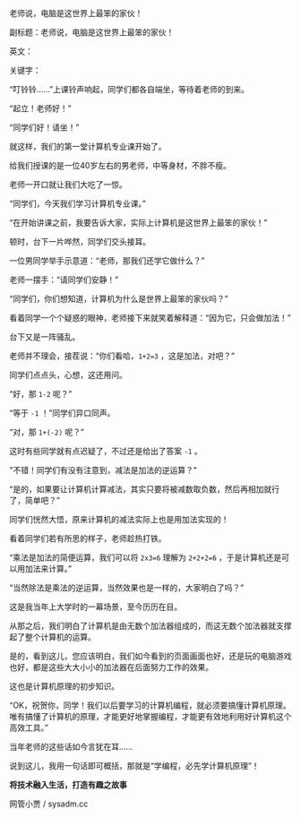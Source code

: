 老师说，电脑是这世界上最笨的家伙！

副标题：老师说，电脑是这世界上最笨的家伙！

英文：

关键字：





“叮铃铃……”上课铃声响起，同学们都各自端坐，等待着老师的到来。

“起立！老师好！”

“同学们好！请坐！”

就这样，我们的第一堂计算机专业课开始了。



给我们授课的是一位40岁左右的男老师，中等身材，不胖不瘦。

老师一开口就让我们大吃了一惊。

“同学们，今天我们学习计算机专业课。”

“在开始讲课之前，我要告诉大家，实际上计算机是这世界上最笨的家伙！”



顿时，台下一片哗然，同学们交头接耳。

一位男同学举手示意道：“老师，那我们还学它做什么？”

老师一摆手：“请同学们安静！”

“同学们，你们想知道，计算机为什么是世界上最笨的家伙吗？”

看着同学一个个疑惑的眼神，老师接下来就笑着解释道：“因为它，只会做加法！”



台下又是一阵骚乱。

老师并不理会，接茬说：“你们看哈，`1+2=3` ，这是加法，对吧？”

同学们点点头，心想，这还用问。

“好，那 `1-2` 呢？”

“等于 `-1` ！”同学们异口同声。

“对，那 `1+(-2)` 呢？”

这时有些同学就有点迟疑了，不过还是给出了答案 `-1` 。

"不错！同学们有没有注意到，减法是加法的逆运算？"

“是的，如果要让计算机计算减法，其实只要将被减数取负数，然后再相加就行了，简单吧？”

同学们恍然大悟，原来计算机的减法实际上也是用加法实现的！



看着同学们若有所思的样子，老师趁热打铁。

“乘法是加法的简便运算，我们可以将 `2x3=6` 理解为 `2+2+2=6` ，于是计算机还是可以用加法来计算。”

“当然除法是乘法的逆运算，当然效果也是一样的，大家明白了吗？”



这是我当年上大学时的一幕场景，至今历历在目。

从那之后，我们明白了计算机是由无数个加法器组成的，而这无数个加法器就支撑起了整个计算机的运算。

是的，看到这儿，您应该明白，我们如今看到的页面画面也好，还是玩的电脑游戏也好，都是这些大大小小的加法器在后面努力工作的效果。

这也是计算机原理的初步知识。



“OK，祝贺你，同学！我们以后要学习的计算机编程，就必须要搞懂计算机原理。唯有搞懂了计算机的原理，才能更好地掌握编程，才能更有效地利用好计算机这个高效工具。”

当年老师的这些话如今言犹在耳……



说到这儿，我用一句话即可概括，那就是“学编程，必先学计算机原理”！



**将技术融入生活，打造有趣之故事**

网管小贾 / sysadm.cc